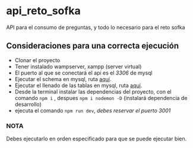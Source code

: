 # api_reto_sofka

API para el consumo de preguntas, y todo lo necesario para el reto sofka

## Consideraciones para una correcta ejecución

- Clonar el proyecto
- Tener instalado wampserver, xampp (server virtual)
- El puerto al que se conectará el api es el _3306_ de mysql
- Ejecutar el schema en mysql, ruta [aquí](./db/schema_api_reto_sofka.sql).
- Ejecutar el llenado de las tablas en mysql, ruta [aquí](./db/llenado_datos_api_reto_sofka.sql).
- Desde la terminal instalar las dependencias del proyecto, con el comando `npm i` , despues `npm i nodemon -D` (instalará dependencia de desarrollo)
- ejecuta el comando `npm run dev`, *debes reservar el puerto 3001*

### NOTA

Debes ejecutarlo en orden especificado para que se puede ejecutar bien.
